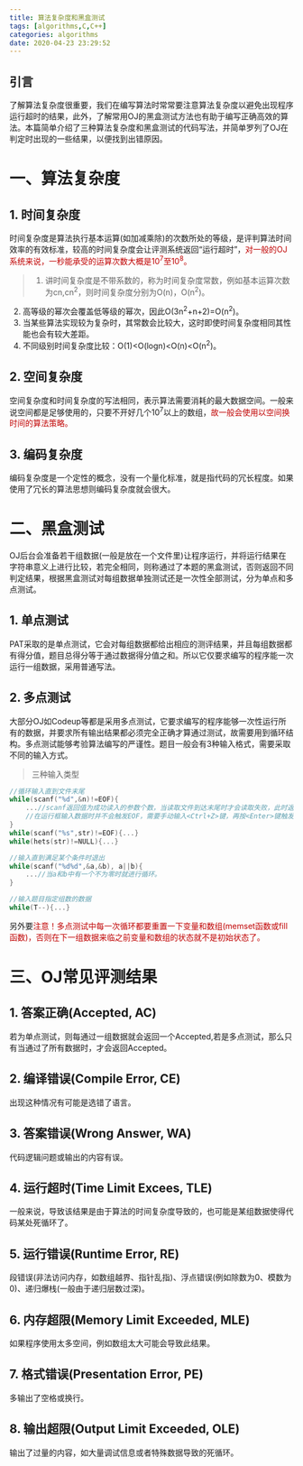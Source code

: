 ```yaml
---
title: 算法复杂度和黑盒测试
tags: [algorithms,C,C++]
categories: algorithms
date: 2020-04-23 23:29:52
---
```


## 引言
了解算法复杂度很重要，我们在编写算法时常常要注意算法复杂度以避免出现程序运行超时的结果，此外，了解常用OJ的黑盒测试方法也有助于编写正确高效的算法。本篇简单介绍了三种算法复杂度和黑盒测试的代码写法，并简单罗列了OJ在判定时出现的一些结果，以便找到出错原因。

# 一、算法复杂度
## 1. 时间复杂度
时间复杂度是算法执行基本运算(如加减乘除)的次数所处的等级，是评判算法时间效率的有效标准，较高的时间复杂度会让评测系统返回“运行超时”，<font color=Crmison>对一般的OJ系统来说，一秒能承受的运算次数大概是10<sup>7</sup>至10<sup>8</sup>。</font>

> 1. 讲时间复杂度是不带系数的，称为时间复杂度常数，例如基本运算次数为cn,cn<sup>2</sup>，则时间复杂度分别为O(n)，O(n<sup>2</sup>)。
2. 高等级的幂次会覆盖低等级的幂次，因此O(3n<sup>2</sup>+n+2)=O(n<sup>2</sup>)。
3. 当某些算法实现较为复杂时，其常数会比较大，这时即使时间复杂度相同其性能也会有较大差距。
4. 不同级别时间复杂度比较：O(1)<O(logn)<O(n)<O(n<sup>2</sup>)。

## 2. 空间复杂度
空间复杂度和时间复杂度的写法相同，表示算法需要消耗的最大数据空间。一般来说空间都是足够使用的，只要不开好几个10<sup>7</sup>以上的数组，<font color=Crmison>故一般会使用以空间换时间的算法策略。</font>

## 3. 编码复杂度
编码复杂度是一个定性的概念，没有一个量化标准，就是指代码的冗长程度。如果使用了冗长的算法思想则编码复杂度就会很大。

# 二、黑盒测试
OJ后台会准备若干组数据(一般是放在一个文件里)让程序运行，并将运行结果在字符串意义上进行比较，若完全相同，则称通过了本题的黑盒测试，否则返回不同判定结果，根据黑盒测试对每组数据单独测试还是一次性全部测试，分为单点和多点测试。

## 1. 单点测试
PAT采取的是单点测试，它会对每组数据都给出相应的测评结果，并且每组数据都有得分值，题目总得分等于通过数据得分值之和。所以它仅要求编写的程序能一次运行一组数据，采用普通写法。

## 2. 多点测试
大部分OJ如Codeup等都是采用多点测试，它要求编写的程序能够一次性运行所有的数据，并要求所有输出结果都必须完全正确才算通过测试，故需要用到循环结构。多点测试能够考验算法编写的严谨性。题目一般会有3种输入格式，需要采取不同的输入方式。

> 三种输入类型

```c
//循环输入直到文件末尾
while(scanf("%d",&n)!=EOF){
    ...//scanf返回值为成功读入的参数个数，当读取文件到达末尾时才会读取失败，此时返回-1，C语言中用EOF(End Of File)代替-1。
    //在运行框输入数据时并不会触发EOF，需要手动输入<Ctrl+Z>键，再按<Enter>键触发。
}
while(scanf("%s",str)!=EOF){...}
while(hets(str)!=NULL){...}

//输入直到满足某个条件时退出
while(scanf("%d%d",&a,&b), a||b){
    ...//当a和b中有一个不为零时就进行循环。
}

//输入题目指定组数的数据
while(T--){...}
```

另外要<font color=Crmison>注意！多点测试中每一次循环都要重置一下变量和数组(memset函数或fill函数)，否则在下一组数据来临之前变量和数组的状态就不是初始状态了。</font>

# 三、OJ常见评测结果

## 1. 答案正确(Accepted, AC)
若为单点测试，则每通过一组数据就会返回一个Accepted,若是多点测试，那么只有当通过了所有数据时，才会返回Accepted。

## 2. 编译错误(Compile Error, CE)
出现这种情况有可能是选错了语言。

## 3. 答案错误(Wrong Answer, WA)
代码逻辑问题或输出的内容有误。

## 4. 运行超时(Time Limit Excees, TLE)
一般来说，导致该结果是由于算法的时间复杂度导致的，也可能是某组数据使得代码某处死循环了。

## 5. 运行错误(Runtime Error, RE)
段错误(非法访问内存，如数组越界、指针乱指)、浮点错误(例如除数为0、模数为0)、递归爆栈(一般由于递归层数过深)。

## 6. 内存超限(Memory Limit Exceeded, MLE)
如果程序使用太多空间，例如数组太大可能会导致此结果。

## 7. 格式错误(Presentation Error, PE)
多输出了空格或换行。

## 8. 输出超限(Output Limit Exceeded, OLE)
输出了过量的内容，如大量调试信息或者特殊数据导致的死循环。